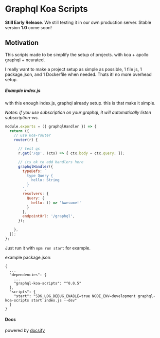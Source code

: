 # Graphql Koa Scripts

**Still Early Release**. We still testing it in our own production server. Stable version **1.0** come soon!

## Motivation

This scripts made to be simplify the setup of projects. with koa + apollo graphql + ncurated.

I really want to make a project setup as simple as possible, 1 file js, 1 package.json, and 1 Dockerfile when needed. Thats it! no more overhead setup.

##### Example index.js

with this enough index.js, graphql already setup. this is that make it simple.

*Notes: if you use subscription on your graphql, it will automatically listen subscription-ws.*

```javascript
module.exports = ({ graphqlHandler }) => {
  return ({
    // use koa-router
    router(r) {

      // test qs
      r.get('/qs', (ctx) => { ctx.body = ctx.query; });

      // its ok to add handlers here
      graphqlHandler({
        typeDefs: `
          type Query {
            hello: String
          }
        `,
        resolvers: {
          Query: {
            hello: () => 'Awesome!'
          }
        },
        endpointUrl: '/graphql',
      });

    },
  });
};
```

Just run it with `npm run start` for example.

example package.json:

```
{
  ...
  "dependencies": {
    ...
    "graphql-koa-scripts": "^0.0.5"
  },
  "scripts": {
    "start": "SDK_LOG_DEBUG_ENABLE=true NODE_ENV=development graphql-koa-scripts start index.js --dev"
  }
}

```


#### Docs

powered by [docsify](https://docsify.js.org/)
